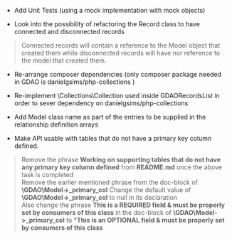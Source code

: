 * Add Unit Tests (using a mock implementation with mock objects)

* Look into the possibility of refactoring the Record class to have connected and disconnected records
> Connected records will contain a reference to the Model object that created them while disconnected records will have nor reference to the model that created them.

* Re-arrange composer dependencies (only composer package needed in GDAO is danielgsims/php-collections )

* Re-implement \Collections\Collection used inside GDAORecordsList in order to sever dependency on danielgsims/php-collections

* Add Model class name as part of the entries to be supplied in the relationship definition arrays

* Make API usable with tables that do not have a primary key column defined.
> Remove the phrase **Working on supporting tables that do not have any primary key column defined** from **README.md** once the above task is completed   
> Remove the earlier mentioned phrase from the doc-block of **\GDAO\Model->_primary_col**
> Change the default value of **\GDAO\Model->_primary_col** to null in its declaration      
> Also change the phrase **This is a REQUIRED field & must be properly set by 
> consumers of this class** in the doc-block of **\GDAO\Model->_primary_col** to
> ***This is an OPTIONAL field & must be properly set by consumers of this class**

